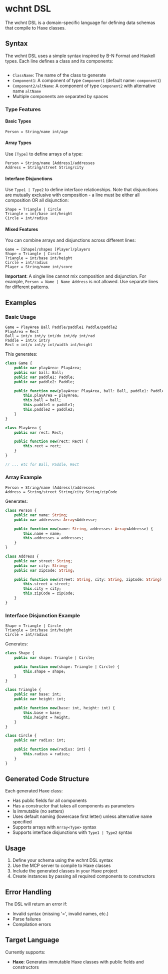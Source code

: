 # wchnt DSL

The wchnt DSL is a domain-specific language for defining data schemas that compile to Haxe classes.

## Syntax

The wchnt DSL uses a simple syntax inspired by B-N Format and Haskell types. Each line defines a class and its components:

```ClassName = Component1 Component2/altName Component3
```

- `ClassName`: The name of the class to generate
- `Component1`: A component of type `Component1` (default name: `component1`)
- `Component2/altName`: A component of type `Component2` with alternative name `altName`
- Multiple components are separated by spaces

### Type Features

#### Basic Types
```
Person = String/name int/age
```

#### Array Types
Use `[Type]` to define arrays of a type:
```
Person = String/name [Address]/addresses
Address = String/street String/city
```

#### Interface Disjunctions
Use `Type1 | Type2` to define interface relationships. Note that disjunctions are mutually exclusive with composition - a line must be either all composition OR all disjunction:
```
Shape = Triangle | Circle
Triangle = int/base int/height
Circle = int/radius
```

#### Mixed Features
You can combine arrays and disjunctions across different lines:
```
Game = [Shape]/shapes [Player]/players
Shape = Triangle | Circle
Triangle = int/base int/height
Circle = int/radius
Player = String/name int/score
```

**Important**: A single line cannot mix composition and disjunction. For example, `Person = Name | Name Address` is not allowed. Use separate lines for different patterns.

## Examples

### Basic Usage

```
Game = PlayArea Ball Paddle/paddle1 Paddle/paddle2
PlayArea = Rect
Ball = int/x int/y int/dx int/dy int/rad
Paddle = int/x int/y
Rect = int/x int/y int/width int/height
```

This generates:

```haxe
class Game {
    public var playArea: PlayArea;
    public var ball: Ball;
    public var paddle1: Paddle;
    public var paddle2: Paddle;

    public function new(playArea: PlayArea, ball: Ball, paddle1: Paddle, paddle2: Paddle) {
        this.playArea = playArea;
        this.ball = ball;
        this.paddle1 = paddle1;
        this.paddle2 = paddle2;
    }
}

class PlayArea {
    public var rect: Rect;

    public function new(rect: Rect) {
        this.rect = rect;
    }
}

// ... etc for Ball, Paddle, Rect
```

### Array Example

```
Person = String/name [Address]/addresses
Address = String/street String/city String/zipCode
```

Generates:

```haxe
class Person {
    public var name: String;
    public var addresses: Array<Address>;

    public function new(name: String, addresses: Array<Address>) {
        this.name = name;
        this.addresses = addresses;
    }
}

class Address {
    public var street: String;
    public var city: String;
    public var zipCode: String;

    public function new(street: String, city: String, zipCode: String) {
        this.street = street;
        this.city = city;
        this.zipCode = zipCode;
    }
}
```

### Interface Disjunction Example

```
Shape = Triangle | Circle
Triangle = int/base int/height
Circle = int/radius
```

Generates:

```haxe
class Shape {
    public var shape: Triangle | Circle;

    public function new(shape: Triangle | Circle) {
        this.shape = shape;
    }
}

class Triangle {
    public var base: int;
    public var height: int;

    public function new(base: int, height: int) {
        this.base = base;
        this.height = height;
    }
}

class Circle {
    public var radius: int;

    public function new(radius: int) {
        this.radius = radius;
    }
}
```

## Generated Code Structure

Each generated Haxe class:
- Has public fields for all components
- Has a constructor that takes all components as parameters
- Is immutable (no setters)
- Uses default naming (lowercase first letter) unless alternative name specified
- Supports arrays with `Array<Type>` syntax
- Supports interface disjunctions with `Type1 | Type2` syntax

## Usage

1. Define your schema using the wchnt DSL syntax
2. Use the MCP server to compile to Haxe classes
3. Include the generated classes in your Haxe project
4. Create instances by passing all required components to constructors

## Error Handling

The DSL will return an error if:
- Invalid syntax (missing '=', invalid names, etc.)
- Parse failures
- Compilation errors

## Target Language

Currently supports:
- **Haxe**: Generates immutable Haxe classes with public fields and constructors 
